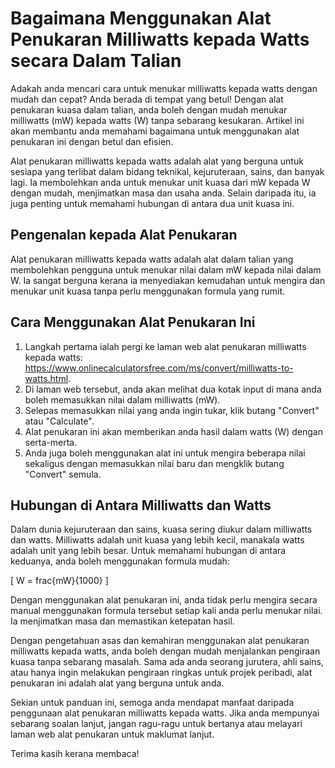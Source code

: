 Bagaimana Menggunakan Alat Penukaran Milliwatts kepada Watts secara Dalam Talian
================================================================================

Adakah anda mencari cara untuk menukar milliwatts kepada watts dengan mudah dan cepat? Anda berada di tempat yang betul! Dengan alat penukaran kuasa dalam talian, anda boleh dengan mudah menukar milliwatts (mW) kepada watts (W) tanpa sebarang kesukaran. Artikel ini akan membantu anda memahami bagaimana untuk menggunakan alat penukaran ini dengan betul dan efisien.

Alat penukaran milliwatts kepada watts adalah alat yang berguna untuk sesiapa yang terlibat dalam bidang teknikal, kejuruteraan, sains, dan banyak lagi. Ia membolehkan anda untuk menukar unit kuasa dari mW kepada W dengan mudah, menjimatkan masa dan usaha anda. Selain daripada itu, ia juga penting untuk memahami hubungan di antara dua unit kuasa ini.

Pengenalan kepada Alat Penukaran
--------------------------------

Alat penukaran milliwatts kepada watts adalah alat dalam talian yang membolehkan pengguna untuk menukar nilai dalam mW kepada nilai dalam W. Ia sangat berguna kerana ia menyediakan kemudahan untuk mengira dan menukar unit kuasa tanpa perlu menggunakan formula yang rumit.

Cara Menggunakan Alat Penukaran Ini
-----------------------------------

1. Langkah pertama ialah pergi ke laman web alat penukaran milliwatts kepada watts: <https://www.onlinecalculatorsfree.com/ms/convert/milliwatts-to-watts.html>.
2. Di laman web tersebut, anda akan melihat dua kotak input di mana anda boleh memasukkan nilai dalam milliwatts (mW).
3. Selepas memasukkan nilai yang anda ingin tukar, klik butang "Convert" atau "Calculate".
4. Alat penukaran ini akan memberikan anda hasil dalam watts (W) dengan serta-merta.
5. Anda juga boleh menggunakan alat ini untuk mengira beberapa nilai sekaligus dengan memasukkan nilai baru dan mengklik butang "Convert" semula.

Hubungan di Antara Milliwatts dan Watts
---------------------------------------

Dalam dunia kejuruteraan dan sains, kuasa sering diukur dalam milliwatts dan watts. Milliwatts adalah unit kuasa yang lebih kecil, manakala watts adalah unit yang lebih besar. Untuk memahami hubungan di antara keduanya, anda boleh menggunakan formula mudah:

\[ W = frac{mW}{1000} \]

Dengan menggunakan alat penukaran ini, anda tidak perlu mengira secara manual menggunakan formula tersebut setiap kali anda perlu menukar nilai. Ia menjimatkan masa dan memastikan ketepatan hasil.

Dengan pengetahuan asas dan kemahiran menggunakan alat penukaran milliwatts kepada watts, anda boleh dengan mudah menjalankan pengiraan kuasa tanpa sebarang masalah. Sama ada anda seorang jurutera, ahli sains, atau hanya ingin melakukan pengiraan ringkas untuk projek peribadi, alat penukaran ini adalah alat yang berguna untuk anda.

Sekian untuk panduan ini, semoga anda mendapat manfaat daripada penggunaan alat penukaran milliwatts kepada watts. Jika anda mempunyai sebarang soalan lanjut, jangan ragu-ragu untuk bertanya atau melayari laman web alat penukaran untuk maklumat lanjut.

Terima kasih kerana membaca!